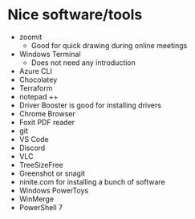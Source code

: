 # Nice software/tools

- zoomit
  - Good for quick drawing during online meetings
- Windows Terminal
  - Does not need any introduction
- Azure CLI
- Chocolatey
- Terraform
- notepad ++
- Driver Booster is good for installing drivers
- Chrome Browser
- Foxit PDF reader
- git
- VS Code
- Discord
- VLC
- TreeSizeFree
- Greenshot or snagit
- ninite.com for installing a bunch of software
- Windows PowerToys
- WinMerge
- PowerShell 7